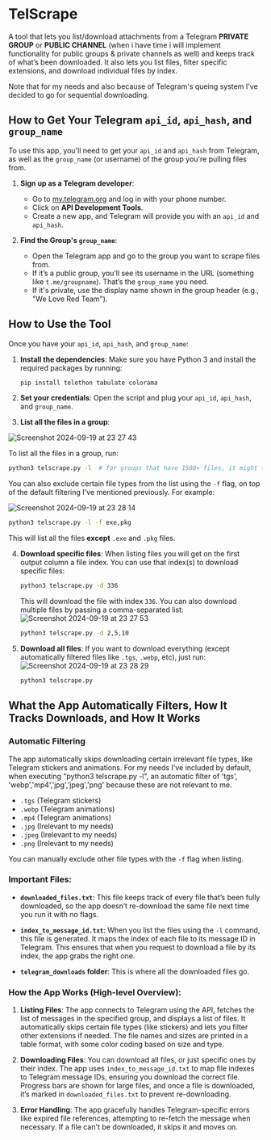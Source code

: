 
# TelScrape

A tool that lets you list/download attachments from a Telegram **PRIVATE GROUP** or **PUBLIC CHANNEL** (when i have time i will implement functionality for public groups & private channels as well) and keeps track of what’s been downloaded. It also lets you list files, filter specific extensions, and download individual files by index. 

Note that for my needs and also because of Telegram's queing system I've decided to go for sequential downloading. 






## How to Get Your Telegram `api_id`, `api_hash`, and `group_name`

To use this app, you'll need to get your `api_id` and `api_hash` from Telegram, as well as the `group_name` (or username) of the group you're pulling files from.

1. **Sign up as a Telegram developer**:
    - Go to [my.telegram.org](https://my.telegram.org) and log in with your phone number.
    - Click on **API Development Tools**.
    - Create a new app, and Telegram will provide you with an `api_id` and `api_hash`.

2. **Find the Group's `group_name`**:
    - Open the Telegram app and go to the group you want to scrape files from.
    - If it’s a public group, you’ll see its username in the URL (something like `t.me/groupname`). That’s the `group_name` you need.
    - If it's private, use the display name shown in the group header (e.g., "We Love Red Team").

## How to Use the Tool

Once you have your `api_id`, `api_hash`, and `group_name`:

1. **Install the dependencies**:
   Make sure you have Python 3 and install the required packages by running:
   ```bash
   pip install telethon tabulate colorama
   ```

2. **Set your credentials**:
   Open the script and plug your `api_id`, `api_hash`, and `group_name`.

3. **List all the files in a group**:

![Screenshot 2024-09-19 at 23 27 43](https://github.com/user-attachments/assets/4d7209c5-2928-4f32-b7cf-a30395ff551d)


   To list all the files in a group, run:
   ```bash
   python3 telscrape.py -l  # for groups that have 1500+ files, it might take 2-3 minutes to list them, paralelization didnt help due to telegram limitations. 
   ```
   You can also exclude certain file types from the list using the `-f` flag, on top of the default filtering I've mentioned previously. For example:
   
  ![Screenshot 2024-09-19 at 23 28 14](https://github.com/user-attachments/assets/ba59a118-4b3e-49d1-93d8-40445a508d6c)

   ```bash
   python3 telscrape.py -l -f exe,pkg
   ```
   This will list all the files **except** `.exe` and `.pkg` files.

4. **Download specific files**:
   When listing files you will get on the first output column a file index. You can use that index(s) to download specific files:
   ```bash
   python3 telscrape.py -d 336
   ```
   This will download the file with index `336`. You can also download multiple files by passing a comma-separated list:
   ![Screenshot 2024-09-19 at 23 27 53](https://github.com/user-attachments/assets/b1bc453f-81fc-4657-9398-9fb1fbefc24c)

   ```bash
   python3 telscrape.py -d 2,5,10
   ```

6. **Download all files**:
   If you want to download everything (except automatically filtered files like `.tgs`, `.webp`, etc), just run:
![Screenshot 2024-09-19 at 23 28 29](https://github.com/user-attachments/assets/75c9ab10-c1ed-4442-9981-54d461940e27)

   ```bash
   python3 telscrape.py
   ```

## What the App Automatically Filters, How It Tracks Downloads, and How It Works

### Automatic Filtering
The app automatically skips downloading certain irrelevant file types, like Telegram stickers and animations.
For my needs I've included by default, when executing "python3 telscrape.py -l", an automatic filter of 'tgs', 'webp','mp4','jpg','jpeg','png' because these are not relevant to me.

- `.tgs`  (Telegram stickers)
- `.webp` (Telegram animations)
- `.mp4`  (Telegram animations)
- `.jpg`  (Irelevant to my needs)
- `.jpeg` (Irelevant to my needs)
- `.png`  (Irelevant to my needs)

You can manually exclude other file types with the `-f` flag when listing.

### Important Files:
- **`downloaded_files.txt`**: 
  This file keeps track of every file that’s been fully downloaded, so the app doesn’t re-download the same file next time you run it with no flags.
  
- **`index_to_message_id.txt`**: 
  When you list the files using the `-l` command, this file is generated. It maps the index of each file to its message ID in Telegram. This ensures that when you request to download a file by its index, the app grabs the right one.
  
- **`telegram_downloads` folder**:
  This is where all the downloaded files go.

### How the App Works (High-level Overview):
1. **Listing Files**: The app connects to Telegram using the API, fetches the list of messages in the specified group, and displays a list of files. It automatically skips certain file types (like stickers) and lets you filter other extensions if needed. The file names and sizes are printed in a table format, with some color coding based on size and type.
   
2. **Downloading Files**: You can download all files, or just specific ones by their index. The app uses `index_to_message_id.txt` to map file indexes to Telegram message IDs, ensuring you download the correct file. Progress bars are shown for large files, and once a file is downloaded, it’s marked in `downloaded_files.txt` to prevent re-downloading.

3. **Error Handling**: The app gracefully handles Telegram-specific errors like expired file references, attempting to re-fetch the message when necessary. If a file can't be downloaded, it skips it and moves on.
